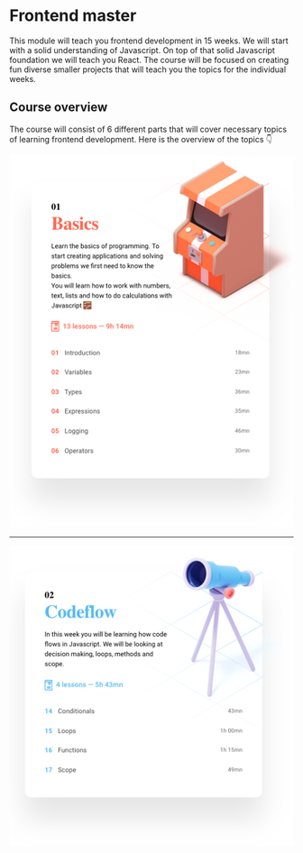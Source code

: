 # Frontend master



This module will teach you frontend development in 15 weeks. We will start with a solid understanding of Javascript. On top of that solid Javascript foundation we will teach you React. The course will be focused on creating fun diverse smaller projects that will teach you the topics for the individual weeks. 



## Course overview

The course will consist of 6 different parts that will cover necessary topics of learning frontend development. Here is the overview of the topics 👇



![Basics overview](assets/basics-overview-1.png)

---

![Codeflow overview](assets/codeflow-overview.png)